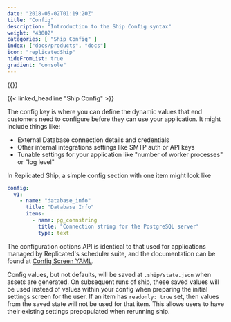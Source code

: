 ```yaml
---
date: "2018-05-02T01:19:20Z"
title: "Config"
description: "Introduction to the Ship Config syntax"
weight: "43002"
categories: [ "Ship Config" ]
index: ["docs/products", "docs"]
icon: "replicatedShip"
hideFromList: true
gradient: "console"
---
```


{{<legacynotice>}}

{{< linked_headline "Ship Config" >}}

The config key is where you can define the dynamic values that end customers need to configure before they can use your application. It might include things like:

- External Database connection details and credentials
- Other internal integrations settings like SMTP auth or API keys
- Tunable settings for your application like "number of worker processes" or "log level"

In Replicated Ship, a simple config section with one item might look like

```yaml
config:
  v1:
    - name: "database_info"
      title: "Database Info"
      items:
        - name: pg_connstring
          title: "Connection string for the PostgreSQL server"
          type: text
```

The configuration options API is identical to that used for applications managed by Replicated's scheduler suite, and the documentation can be found at [Config Screen YAML](/docs/config-screen/config-yaml/).

Config values, but not defaults, will be saved at `.ship/state.json` when assets are generated. On subsequent runs of ship, these saved values will be used instead of values within your config when preparing the initial settings screen for the user. If an item has `readonly: true` set, then values from the saved state will not be used for that item. This allows users to have their existing settings prepopulated when rerunning ship.
